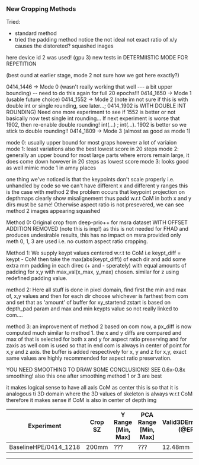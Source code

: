 
### New Cropping Methods

Tried:
- standard method
- tried the padding method notice the not ideal not exact ratio of x/y causes the distoreted? squashed inages

here device id 2 was used! (gpu 3)
new tests in DETERMIISTIC MODE FOR REPETITION

(best ound at earlier stage, mode 2 not sure how we got here exactly?)

0414_1446 -> Mode 0 (wasn't really working that well --- a bit upper bounding) -- need to do this again for full 20 epochs!!!
0414_1650 -> Mode 1 (usable future choice)
0414_1552 -> Mode 2 (note im not sure if this is with double int or single rounding, see later...; 0414_1902 is WITH DOUBLE INT ROUNDING)
                    Need one more experiment to see if 1552 is better or not basically now test single int rounding...
                    If next experiment is worse that 1902, then re-enable double rounding! int(...) ; int(...).
                    1902 is better so we stick to double rounding!!
0414_1809 -> Mode 3 (almost as good as mode 1)


mode 0: usually upper bound for most graps however a lot of variaion  
mode 1: least variations also the best lowest score in 20 steps
mode 2: generally an upper bound for most large parts where errors remain large, it does come down however in 20 steps as lowest score
mode 3: looks good as well mimic mode 1 in amny places

one thing we've noticed is that the keypoints don't scale properly i.e. unhandled by code so we can't have different x and different y ranges this is the case with method 2 the problem occurs that keypoint projection on depthmaps clearly show misalignement thus padd w.r.t CoM in both x and y dirs must be same! Otherwise aspect ratio is not presevered, we can see method 2 images appearing squashed

Method 0:
Original crop from deep-prio++ for msra dataset WITH OFFSET ADDITION REMOVED (note this is imp!) as this is not needed for FHAD and produces undesirable results, this has no impact on msra provided only meth 0, 1, 3 are used i.e. no custom aspect ratio cropping.

Method 1:
  We supply keypt values centered w.r.t to CoM i.e keypt_diff = keypt - CoM then take the max(abs(keypt_diff)) of each dir and add some extra mm padding in each direc (+ and - sperately) with equal amounts of padding for x,y with max_val(x_max, y_max) chosen.
  similar for z using redefined padding value.

method 2:
  Here all stuff is done in pixel domain, find first the min and max of, x,y values and then for each dir choose whichever is farthest from com and set that as 'amount' of buffer for xy_startend 
  zstart is based on depth_pad param and max and min keypts value so not really linked to com....

method 3:
 an improvement of method 2 based on com now, a px_diff is now computed much similar to method 1. the x and y diffs are compared and max of that is selected for both x and y for aspect ratio preserving and for zaxis as well com is used so that in end com is always in center of point for x,y and z axis. the buffer is added respectively for x, y and z for x,y, exact same values are highly recommended for aspect ratio preservation.


YOU NEED SMOOTHING TO DRAW SOME CONCLUSIONS! SEE 0.6x-0.8x smoothing! also this one after smoothing method 1 or 3 are best

it makes logical sense to have all axis CoM as center this is so that it is analogous ti 3D domain where the 3D values of skeleton is always w.r.t CoM therefore it makes sense if CoM is also in center of depth img



| Experiment           | Crop SZ | Y Range [Min, Max]| PCA Range [Min, Max]  | Valid3DError@Ep10 (@EP20) | Notes |
| -------------------- | ------- | ----------------- | --------------------  | ------------------------ | ----- |
|BaselineHPE/0414_1218 | 200mm   | ??? | ??? | 12.48mm | - |


----